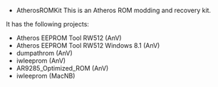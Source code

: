 - AtherosROMKit
This is an Atheros ROM modding and recovery kit.

It has the following projects:
- Atheros EEPROM Tool RW512 (AnV)
- Atheros EEPROM Tool RW512 Windows 8.1 (AnV)
- dumpathrom (AnV)
- iwleeprom (AnV)
- AR9285_Optimized_ROM (AnV)
- iwleeprom (MacNB)
